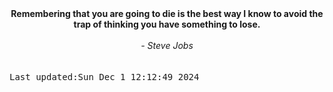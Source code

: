 
<div align="center"><b><span>Remembering that you are going to die is the best way I know to avoid the trap of thinking you have something to lose.</span></b><br><br><i> - Steve Jobs</i></div>
<br><br><kbd>Last updated:Sun Dec  1 12:12:49 2024</kbd>
